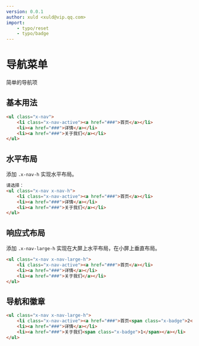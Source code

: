 ```yaml
---
version: 0.0.1
author: xuld <xuld@vip.qq.com>
import:
    - typo/reset
    - typo/badge
---
```

# 导航菜单
简单的导航项

## 基本用法
```html demo
<ul class="x-nav">
    <li class="x-nav-active"><a href="###">首页</a></li>
    <li><a href="###">详情</a></li>
    <li><a href="###">关于我们</a></li>
</ul>
```

## 水平布局
添加 `.x-nav-h` 实现水平布局。
```html demo
请选择：
<ul class="x-nav x-nav-h">
    <li class="x-nav-active"><a href="###">首页</a></li>
    <li><a href="###">详情</a></li>
    <li><a href="###">关于我们</a></li>
</ul>
```

## 响应式布局
添加 `.x-nav-large-h` 实现在大屏上水平布局，在小屏上垂直布局。
```html demo
<ul class="x-nav x-nav-large-h">
    <li class="x-nav-active"><a href="###">首页</a></li>
    <li><a href="###">详情</a></li>
    <li><a href="###">关于我们</a></li>
</ul>
```

## 导航和徽章
```html demo
<ul class="x-nav x-nav-large-h">
    <li class="x-nav-active"><a href="###">首页<span class="x-badge">2</span></a></li>
    <li><a href="###">详情</a></li>
    <li><a href="###">关于我们<span class="x-badge">1</span></a></li>
</ul>
```
